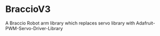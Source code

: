 # BraccioV3
A Braccio Robot arm library which replaces servo library with Adafruit-PWM-Servo-Driver-Library
